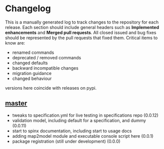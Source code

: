 # Changelog

This is a manually generated log to track changes to the repository for each release. 
Each section should include general headers such as **Implemented enhancements** 
and **Merged pull requests**. All closed issued and bug fixes should be 
represented by the pull requests that fixed them.
Critical items to know are:

 - renamed commands
 - deprecated / removed commands
 - changed defaults
 - backward incompatible changes
 - migration guidance
 - changed behaviour

versions here coincide with releases on pypi.

## [master](https://github.com/openschemas/openschemas-python/tree/master)
 - tweaks to specification.yml for live testing in specifications repo (0.0.12)
 - validation model, including default for a specification, and dummy (0.0.11)
 - start to spinx documentation, including start to usage docs
 - adding map2model module and executable console script here (0.0.1)
 - package registration (still under development) (0.0.0)
